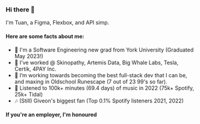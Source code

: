### Hi there 👋

I'm Tuan, a Figma, Flexbox, and API simp.

#### Here are some facts about me:
- 🔭 I'm a Software Engineering new grad from York University (Graduated May 2023!)
- 🚗 I've worked @ Skinopathy, Artemis Data, Big Whale Labs, Tesla, Certik, 4PAY Inc.
- 🌱 I’m working towards becoming the best full-stack dev that I can be, and maxing in Oldschool Runescape (7 out of 23 99's so far).
- 🎸 Listened to 100k+ minutes (69.4 days) of music in 2022 (75k+ Spotify, 25k+ Tidal)
- 🎶 (Still) Giveon's biggest fan (Top 0.1% Spotify listeners 2021, 2022)

#### If you're an employer, I'm honoured
